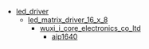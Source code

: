 * [led_driver](/led_driver)
  * [led_matrix_driver_16_x_8](/led_driver/led_matrix_driver_16_x_8)
    * [wuxi_i_core_electronics_co_ltd](/led_driver/led_matrix_driver_16_x_8/wuxi_i_core_electronics_co_ltd)
      * [aip1640](/led_driver/led_matrix_driver_16_x_8/wuxi_i_core_electronics_co_ltd/aip1640)
